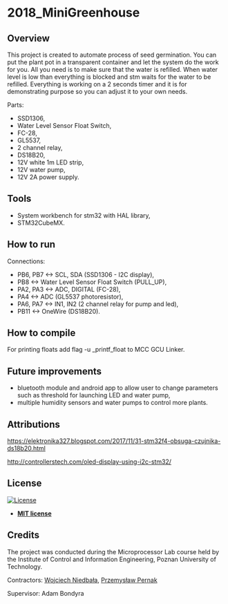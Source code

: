 # 2018_MiniGreenhouse

## Overview
This project is created to automate process of seed germination. You can put the plant pot in a transparent container and let the system do the work for you. All you need is to make sure that the water is refilled. When water level is low than everything is blocked and stm waits for the water to be refilled. Everything is working on a 2 seconds timer and it is for demonstrating purpose so you can adjust it to your own needs.

Parts:
* SSD1306,
* Water Level Sensor Float Switch,
* FC-28,
* GL5537,
* 2 channel relay,
* DS18B20,
* 12V white 1m LED strip,
* 12V water pump,
* 12V 2A power supply.

## Tools
* System workbench for stm32 with HAL library,
* STM32CubeMX.

## How to run
Connections:
* PB6, PB7 <-> SCL, SDA (SSD1306 - I2C display),
* PB8 <-> Water Level Sensor Float Switch (PULL_UP),
* PA2, PA3 <-> ADC, DIGITAL (FC-28),
* PA4 <-> ADC (GL5537 photoresistor),
* PA6, PA7 <-> IN1, IN2 (2 channel relay for pump and led),
* PB11 <-> OneWire (DS18B20).

## How to compile
For printing floats add flag -u _printf_float to MCC GCU Linker.

## Future improvements
* bluetooth module and android app to allow user to change parameters such as threshold for launching LED and water pump,
* multiple humidity sensors and water pumps to control more plants.

## Attributions
https://elektronika327.blogspot.com/2017/11/31-stm32f4-obsuga-czujnika-ds18b20.html

http://controllerstech.com/oled-display-using-i2c-stm32/

## License

[![License](http://img.shields.io/:license-mit-blue.svg?style=flat-square)](http://badges.mit-license.org)

- **[MIT license](http://opensource.org/licenses/mit-license.php)**

## Credits

The project was conducted during the Microprocessor Lab course held by the Institute of Control and Information Engineering, Poznan University of Technology.

Contractors: [Wojciech Niedbała](https://github.com/wojtii), [Przemysław Pernak](https://github.com/perninio)

Supervisor: Adam Bondyra
